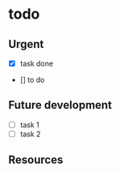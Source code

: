 <!-- Enter your todo and your resources here -->

# todo

## Urgent

- [x] task done
- [] to do


## Future development
- [ ] task 1
- [ ] task 2

## Resources